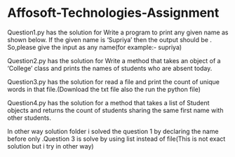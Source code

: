 # Affosoft-Technologies-Assignment

Question1.py has the solution for Write a program to print any given name as shown below.
If the given name is ‘Supriya’ then the output should be . So,please give the input as any name(for example:- supriya)

Question2.py has the solution for Write a method that takes an object of a ‘College’ class and prints the names of students
who are absent today.


Question3.py has the solution for read a file and print the count of unique words in that file.(Download the txt file also the run the python file)                                                                                                                               
      
Question4.py has the solution for a method that takes a list of Student objects and returns the count of students
sharing the same first name with other students. 
      
      
      
In other way solution folder i solved the question 1 by declaring the name before only .Question 3  is solve by using list instead of file(This is not exact solution but i try in other way)     
      
      
      
